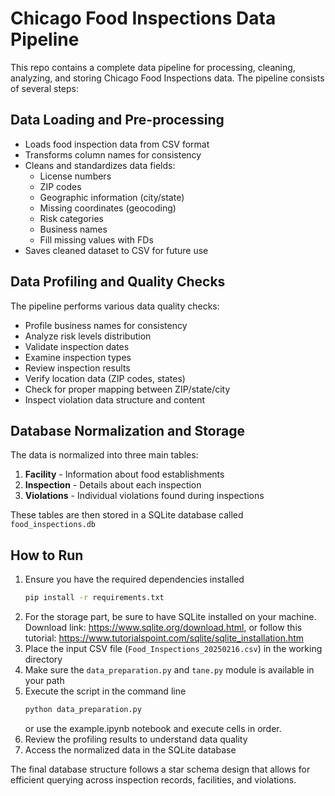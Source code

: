 # Chicago Food Inspections Data Pipeline

This repo contains a complete data pipeline for processing, cleaning, analyzing, and storing Chicago Food Inspections data. The pipeline consists of several steps:

## Data Loading and Pre-processing
- Loads food inspection data from CSV format
- Transforms column names for consistency
- Cleans and standardizes data fields:
    - License numbers
    - ZIP codes
    - Geographic information (city/state)
    - Missing coordinates (geocoding)
    - Risk categories
    - Business names
    - Fill missing values with FDs
- Saves cleaned dataset to CSV for future use

## Data Profiling and Quality Checks
The pipeline performs various data quality checks:
- Profile business names for consistency
- Analyze risk levels distribution
- Validate inspection dates
- Examine inspection types
- Review inspection results
- Verify location data (ZIP codes, states)
- Check for proper mapping between ZIP/state/city
- Inspect violation data structure and content

## Database Normalization and Storage
The data is normalized into three main tables:
1. **Facility** - Information about food establishments
2. **Inspection** - Details about each inspection
3. **Violations** - Individual violations found during inspections

These tables are then stored in a SQLite database called `food_inspections.db`

## How to Run
1. Ensure you have the required dependencies installed
    ```bash
    pip install -r requirements.txt
    ```
2. For the storage part, be sure to have SQLite installed on your machine. Download link: https://www.sqlite.org/download.html, or follow this tutorial: https://www.tutorialspoint.com/sqlite/sqlite_installation.htm
3. Place the input CSV file (`Food_Inspections_20250216.csv`) in the working directory
4. Make sure the `data_preparation.py` and `tane.py` module is available in your path
5. Execute the script in the command line 
    ```bash
    python data_preparation.py
    ```
    or use the example.ipynb notebook and execute cells in order.
6. Review the profiling results to understand data quality
7. Access the normalized data in the SQLite database

The final database structure follows a star schema design that allows for efficient querying across inspection records, facilities, and violations.
